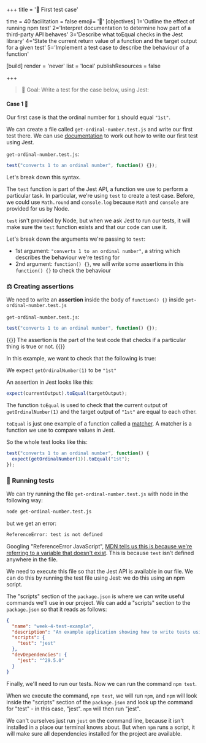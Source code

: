 +++
title = '💼 First test case'

time = 40
facilitation = false
emoji= '🧩'
[objectives]
    1='Outline the effect of running npm test'
    2='Interpret documentation to determine how part of a third-party API behaves'
    3='Describe what toEqual checks in the Jest library'
    4='State the current return value of a function and the target output for a given test'
    5='Implement a test case to describe the behaviour of a function'

[build]
  render = 'never'
  list = 'local'
  publishResources = false

+++

> 🎯 Goal: Write a test for the case below, using Jest:

#### Case 1 💼

Our first case is that the ordinal number for `1` should equal `"1st"`.

We can create a file called `get-ordinal-number.test.js` and write our first test there.
We can use [documentation](https://jestjs.io/docs/getting-started) to work out how to write our first test using Jest.

`get-ordinal-number.test.js`:

```js
test("converts 1 to an ordinal number", function() {});
```

Let's break down this syntax.

The `test` function is part of the Jest API, a function we use to perform a particular task.
In particular, we're using `test` to create a test case.
Before, we could use `Math.round` and `console.log` because `Math` and `console` are provided for us by Node.

`test` isn't provided by Node, but when we ask Jest to run our tests, it will make sure the `test` function exists and that our code can use it.

Let's break down the arguments we're passing to `test`:

- 1st argument: `"converts 1 to an ordinal number"`, a string which describes the behaviour we're testing for
- 2nd argument: `function() {}`, we will write some assertions in this `function() {}` to check the behaviour

### ⚖️ Creating assertions

We need to write an **assertion** inside the body of `function() {}` inside `get-ordinal-number.test.js`

`get-ordinal-number.test.js`:

```js
test("converts 1 to an ordinal number", function() {});
```

{{<note type="tip" title="Recall">}}
The assertion is the part of the test code that checks if a particular thing is true or not.
{{</note>}}

In this example, we want to check that the following is true:

We expect `getOrdinalNumber(1)` to be `"1st"`

An assertion in Jest looks like this:

```js
expect(currentOutput).toEqual(targetOutput);
```

The function `toEqual` is used to check that the current output of `getOrdinalNumber(1)` and the target output of `"1st"` are equal to each other.

`toEqual` is just one example of a function called a [matcher](https://jestjs.io/docs/using-matchers).
A matcher is a function we use to compare values in Jest.

So the whole test looks like this:

```js
test("converts 1 to an ordinal number", function() {
  expect(getOrdinalNumber(1)).toEqual("1st");
});
```

### 👟 Running tests

We can try running the file `get-ordinal-number.test.js` with node in the following way:

```bash
node get-ordinal-number.test.js
```

but we get an error:

```bash
ReferenceError: test is not defined
```

Googling "ReferenceError JavaScript", [MDN tells us this is because we're referring to a variable that doesn't exist](https://developer.mozilla.org/en-US/docs/Web/JavaScript/Reference/Global_Objects/ReferenceError). This is because `test` isn’t defined anywhere in the file.

We need to execute this file so that the Jest API is available in our file. We can do this by running the test file using Jest: we do this using an npm script.

The "scripts" section of the `package.json` is where we can write useful commands we'll use in our project. We can add a "scripts" section to the `package.json` so that it reads as follows:

```json {linenos=table,hl_lines=["4-6"],linenostart=1}
{
  "name": "week-4-test-example",
  "description": "An example application showing how to write tests using the jest framework",
  "scripts": {
    "test": "jest"
  },
  "devDependencies": {
    "jest": "^29.5.0"
  }
}
```

Finally, we'll need to run our tests.
Now we can run the command `npm test`.

When we execute the command, `npm test`, we will run `npm`, and `npm` will look inside the "scripts" section of the `package.json` and look up the command for "test" - in this case, "jest". `npm` will then run "jest".

We can't ourselves just run `jest` on the command line, because it isn't installed in a place our terminal knows about. But when `npm` runs a script, it will make sure all dependencies installed for the project are available.
